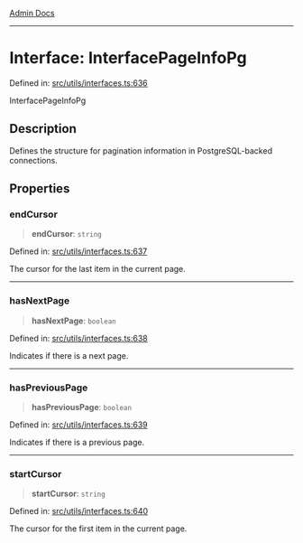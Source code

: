 [Admin Docs](/)

***

# Interface: InterfacePageInfoPg

Defined in: [src/utils/interfaces.ts:636](https://github.com/PalisadoesFoundation/talawa-admin/blob/main/src/utils/interfaces.ts#L636)

InterfacePageInfoPg

## Description

Defines the structure for pagination information in PostgreSQL-backed connections.

## Properties

### endCursor

> **endCursor**: `string`

Defined in: [src/utils/interfaces.ts:637](https://github.com/PalisadoesFoundation/talawa-admin/blob/main/src/utils/interfaces.ts#L637)

The cursor for the last item in the current page.

***

### hasNextPage

> **hasNextPage**: `boolean`

Defined in: [src/utils/interfaces.ts:638](https://github.com/PalisadoesFoundation/talawa-admin/blob/main/src/utils/interfaces.ts#L638)

Indicates if there is a next page.

***

### hasPreviousPage

> **hasPreviousPage**: `boolean`

Defined in: [src/utils/interfaces.ts:639](https://github.com/PalisadoesFoundation/talawa-admin/blob/main/src/utils/interfaces.ts#L639)

Indicates if there is a previous page.

***

### startCursor

> **startCursor**: `string`

Defined in: [src/utils/interfaces.ts:640](https://github.com/PalisadoesFoundation/talawa-admin/blob/main/src/utils/interfaces.ts#L640)

The cursor for the first item in the current page.
